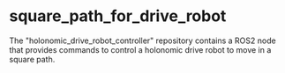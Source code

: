 # square_path_for_drive_robot
The "holonomic_drive_robot_controller" repository contains a ROS2 node that provides commands to control a holonomic drive robot to move in a square path.
